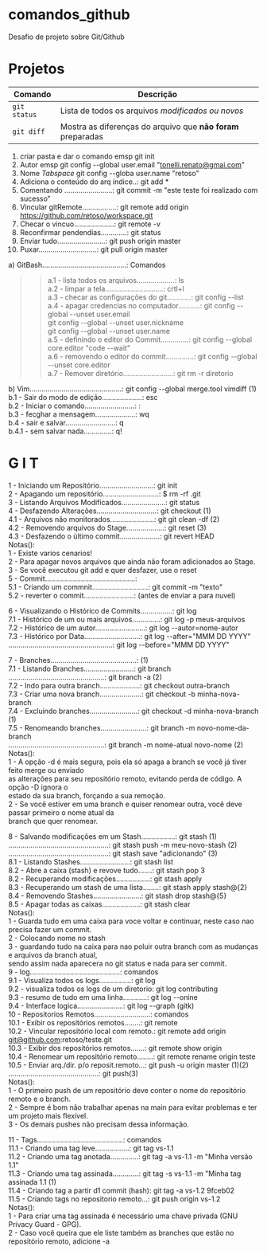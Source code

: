 # comandos_github

Desafio de projeto sobre Git/Github



# Projetos



| Comando | Descrição |
| --- | --- |
| `git status` | Lista de todos os arquivos *modificados ou novos* |
| `git diff` | Mostra as diferenças do arquivo que **não foram** preparadas |

 1) criar pasta e dar o comando emsp  git init  
 2) Autor emsp git config --global user.email "tonelli.renato@gmai.com"   
 3) Nome *Tabspace*  git config --globa user.name "retoso"  
 4) Adiciona o conteúdo do arq índice..: git add *   
 5) Comentando ........................: git commit -m "este teste foi realizado com sucesso"    
 6) Vincular gitRemote.................: git remote add origin https://github.com/retoso/workspace.git     
 7) Checar o vincuo....................: git remote -v    
 8) Reconfirmar pendendias.............: git status    
 9) Enviar tudo........................: git push origin master    
 10) Puxar.............................: git pull origin master
    
     
a) GitBash..........................................: Comandos     
>>a.1 - lista todos os arquivos...................: ls     
>>a.2 - limpar a tela.............................: crtl+l     
>>a.3 - checar as configurações do git............: git config --list     
>>a.4 - apagar credencias no computador...........: git config --global --unset user.email     
                                                      git config --global --unset user.nickname    
                                                      git config --global --unset user.name    
>>a.5 - definindo o editor do Commit..............: git config --global core.editor "code --wait"    
>>a.6 - removendo o editor do commit..............: git config --global --unset core.editor     
>>a.7 - Remover diretório.........................: git rm -r diretorio    
         
     

b) Vim..............................................: git config --global merge.tool vimdiff (1)    
	b.1 - Sair do modo de edição....................: esc    
	b.2 - Iniciar o comando.........................: :    
        b.3 - fecghar a mensagem....................: wq    
        b.4 - sair e salvar.........................: q     
               b.4.1 - sem salvar nada..............: q!     
     
# G I T     
      
 1 - Iniciando um Repositório...........................: git init     
 2 - Apagando um repositório............................: $ rm -rf .git     
 3 - Listando Arquivos Modificados......................: git status     
 4 - Desfazendo Alterações..............................: git checkout (1)     
	4.1 - Arquivos não monitorados......................: git git clean -df (2)     
 	4.2 - Removendo arquivos do Stage...................: git reset (3)     
	4.3 - Desfazendo o último commit....................: git revert HEAD     
	Notas():    
	 1 - Existe varios cenarios!    
	 2 - Para apagar novos arquivos que ainda não foram adicionados ao Stage.     
	 3 - Se você executou git add e quer desfazer, use o reset     
 5 - Commit.............................................:      
	5.1 - Criando um commnit............................: git commit -m "texto"     
        5.2 - reverter o commit.........................: (antes de enviar a para nuvel)     
     
 6 - Visualizando o Histórico de Commits................: git log     
	7.1 - Histórico de um ou mais arquivos..............: git log -p meus-arquivos    
	7.2 - Histórico de um autor.........................: git log --autor=nome-autor    
	7.3 - Histórico por Data............................: git log --after="MMM DD YYYY"     
    ....................................................: git log --before="MMM DD YYYY"     
     
 7 - Branches...........................................: (1)     
	7.1 - Listando Branches.........................: git branch     
    ................................................: git branch -a (2)     
	7.2 - Indo para outra branch....................: git checkout outra-branch     
	7.3 - Criar uma nova branch.....................: git checkout -b minha-nova-branch     
	7.4 - Excluindo branches........................: git checkout -d minha-nova-branch (1)     
	7.5 - Renomeando branches.......................: git branch -m novo-nome-da-branch     
    ................................................: git branch -m nome-atual novo-nome (2)     
        Notas():     
	 1 - A opção -d é mais segura, pois ela só apaga a branch se você já tiver feito merge ou enviado      
	     as alterações para seu repositório remoto, evitando perda de código. A opção -D ignora o      
	     estado da sua branch, forçando a sua remoção.     
	 2 - Se você estiver em uma branch e quiser renomear outra, você deve passar primeiro o nome atual da      
	     branch que quer renomear.     
     
 8 - Salvando modificações em um Stash.................: git stash (1)     
     ..................................................: git stash push -m meu-novo-stash (2)     
     ..................................................: git stash save "adicionando" (3)     
	    8.1 - Listando Stashes.........................: git stash list     
	    8.2 - Abre a caixa (stash) e revove tudo.......: git stash pop 3     
	    8.2 - Recuperando modificações.................: git stash apply     
	    8.3 - Recuperando um stash de uma lista........: git stash apply stash@{2}     
	    8.4 - Removendo Stashes........................: git stash drop stash@{5}     
        8.5 - Apagar todas as caixas...................: git stash clear     
	Notas():     
	 1 - Guarda tudo em uma caixa para voce voltar e continuar, neste caso nao precisa fazer um commit.     
	 2 - Colocando nome no stash     
	 3 - guardando tudo na caixa para nao poluir outra branch com as mudanças e arquivos da branch atual,     
             sendo assim nada aparecera no git status e nada para ser commit.     
 9 - log.............................................: comandos     
	    9.1 - Visualiza todos os logs................: git log     
        9.2 - visualiza todos os logs de um diretorio: git log contributing     
 	    9.3 - resumo de tudo em uma linha............: git log --onine     
	    9.4 - Interface logica.......................: git log --graph (gitk)     
10 - Repositorios Remotos............................: comandos     
	    10.1 - Exibir os repositórios remotos........: git remote     
	    10.2 - Vincular repositório local com remoto.: git remote add origin git@github.com:retoso/teste.git     
	    10.3 - Exibir dos repositórios remotos.......: git remote show origin     
	    10.4 - Renomear um repositório remoto........: git remote rename origin teste     
	    10.5 - Enviar arq./dir. p/o reposit.remoto...: git push -u origin master (1)(2)     
        .............................................: git push(3)     
	Notas():     
	 1 - O primeiro push de um repositório deve conter o nome do repositório remoto e o branch.     
	 2 - Sempre é bom não trabalhar apenas na main para evitar problemas e ter um projeto mais flexível.     
	 3 - Os demais pushes não precisam dessa informação.     

11 - Tags...........................................: comandos     
	    11.1 - Criando uma tag leve.................: git tag vs-1.1     
	    11.2 - Criando uma tag anotada..............: git tag -a vs-1.1 -m "Minha versão 1.1"     
	    11.3 - Criando uma tag assinada.............: git tag -s vs-1.1 -m "Minha tag assinada 1.1 (1)     
	    11.4 - Criando tag a partir d1 commit (hash): git tag -a vs-1.2 9fceb02     
	    11.5 - Criando tags no repositorio remoto...: git push origin vs-1.2     
	Notas():     
	 1 - Para criar uma tag assinada é necessário uma chave privada (GNU Privacy Guard - GPG).     
	 2 - Caso você queira que ele liste também as branches que estão no repositório remoto, adicione -a     
       


